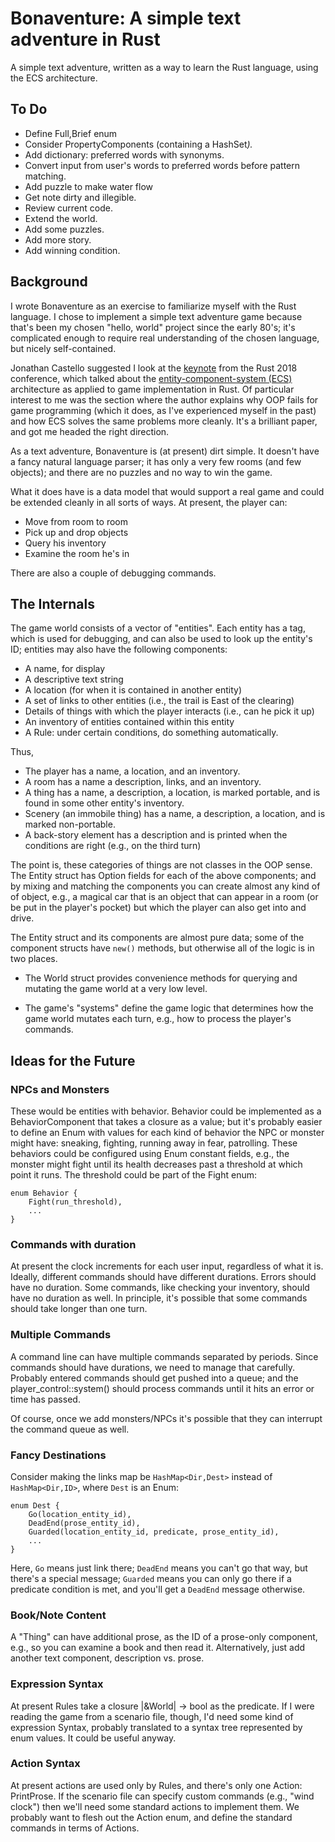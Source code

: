 # Bonaventure: A simple text adventure in Rust

A simple text adventure, written as a way to learn the Rust language,
using the ECS architecture.

## To Do

* Define Full,Brief enum
* Consider PropertyComponents (containing a HashSet<Var>).
* Add dictionary: preferred words with synonyms.
* Convert input from user's words to preferred words before pattern
  matching.
* Add puzzle to make water flow
* Get note dirty and illegible.
* Review current code.
* Extend the world.
* Add some puzzles.
* Add more story.
* Add winning condition.

## Background

I wrote Bonaventure as an exercise to familiarize myself with the
Rust language.  I chose to implement a simple text adventure game because
that's been my chosen "hello, world" project since the early 80's; it's
complicated enough to require real understanding of the chosen language,
but nicely self-contained.

Jonathan Castello suggested I look at the [keynote](https://kyren.github.io/2018/09/14/rustconf-talk.html) from the Rust 2018 conference, which talked about the
[entity-component-system (ECS)](https://en.wikipedia.org/wiki/Entity–component–system) architecture as applied to game implementation in Rust.  Of particular interest to me was
the section where the author explains why OOP fails for game programming
(which it does, as I've experienced myself in the past) and how ECS solves
the same problems more cleanly.  It's a brilliant paper, and got
me headed the right direction.


As a text adventure, Bonaventure is (at present) dirt simple.  It doesn't
have a fancy natural language parser; it has only a very few rooms
(and few objects); and there are no puzzles and no way to win the game.

What it does have is a data model that would support a real game and
could be extended cleanly in all sorts of ways. At present, the player can:

* Move from room to room
* Pick up and drop objects
* Query his inventory
* Examine the room he's in

There are also a couple of debugging commands.

## The Internals

The game world consists of a vector of "entities".  Each entity has a tag,
which is used for debugging, and can also be used to look up the entity's
ID; entities may also have the following components:

* A name, for display
* A descriptive text string
* A location (for when it is contained in another entity)
* A set of links to other entities (i.e., the trail is East of the clearing)
* Details of things with which the player interacts (i.e., can he
  pick it up)
* An inventory of entities contained within this entity
* A Rule: under certain conditions, do something automatically.

Thus,

* The player has a name, a location, and an inventory.
* A room has a name a description, links, and an inventory.
* A thing has a name, a description, a location, is marked portable, and
  is found in some other entity's inventory.
* Scenery (an immobile thing) has a name, a description, a location, and
  is marked non-portable.
* A back-story element has a description and is printed when the conditions
  are right (e.g., on the third turn)

The point is, these categories of things are not classes in the OOP sense.
The Entity struct has Option<T> fields for each of the above components;
and by mixing and matching the components you can create almost any kind of
of object, e.g., a magical car that is an object that can appear in a room
(or be put in the player's pocket) but which the player can also get into
and drive.  

The Entity struct and its components are almost pure data; some of the
component structs have `new()` methods, but otherwise all of the logic
is in two places.

* The World struct provides convenience methods for querying and mutating
  the game world at a very low level.  

* The game's "systems" define the game logic that determines how the game
  world mutates each turn, e.g., how to process the player's commands.  

## Ideas for the Future

### NPCs and Monsters

These would be entities with behavior.  Behavior could be implemented as
a BehaviorComponent that takes a closure as a value; but it's probably
easier to define an Enum with values for each kind of behavior the NPC
or monster might have: sneaking, fighting, running away in fear,
patrolling.  These behaviors could be configured using Enum constant
fields, e.g., the monster might fight until its health decreases past
a threshold at which point it runs.  The threshold could be part of the
Fight enum:

```
enum Behavior {
    Fight(run_threshold),
    ...
}
```

### Commands with duration

At present the clock increments for each user input, regardless of what it
is.  Ideally, different commands should have different durations.  Errors
should have no duration.  Some commands, like checking your inventory,
should have no duration as well.  In principle, it's possible that some
commands should take longer than one turn.

### Multiple Commands

A command line can have multiple commands separated by periods.  Since
commands should have durations, we need to manage that carefully.
Probably entered commands should get pushed into a queue; and the
player_control::system() should process commands until it hits an error
or time has passed.

Of course, once we add monsters/NPCs it's possible that they can interrupt
the command queue as well.

### Fancy Destinations

Consider making the links map be `HashMap<Dir,Dest>` instead of
`HashMap<Dir,ID>`, where `Dest` is an Enum:

```
enum Dest {
    Go(location_entity_id),
    DeadEnd(prose_entity_id),
    Guarded(location_entity_id, predicate, prose_entity_id),
    ...
}
```

Here, `Go` means just link there; `DeadEnd` means you can't go that way,
but there's a special message; `Guarded` means you can only go there if
a predicate condition is met, and you'll get a `DeadEnd` message otherwise.

### Book/Note Content

A "Thing" can have additional prose, as the ID of a prose-only component,
e.g., so you can examine a book and then read it.  Alternatively, just
add another text component, description vs. prose.

### Expression Syntax

At present Rules take a closure |&World| -> bool as the predicate.  If
I were reading the game from a scenario file, though, I'd need some
kind of expression Syntax, probably translated to a syntax tree
represented by enum values.  It could be useful anyway.

### Action Syntax

At present actions are used only by Rules, and there's only one Action:
PrintProse.  If the scenario file can specify custom commands (e.g.,
"wind clock") then we'll need some standard actions to implement them.
We probably want to flesh out the Action enum, and define the standard
commands in terms of Actions.
